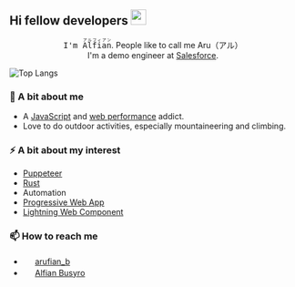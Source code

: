 ## Hi fellow developers <img src="https://user-images.githubusercontent.com/5679180/79618120-0daffb80-80be-11ea-819e-d2b0fa904d07.gif" width="27px">

<p align="center">
  <samp>I'm <ruby><rb>A</rb><rt>ア</rt><rb>l</rb><rt>ル</rt><rb>fi</rb><rt>フィ</rt><rb>a</rb><rt>ア</rt><rb>n</rb><rt>ン</rt></ruby></samp>. People like to call me Aru（アル）<br />
  I'm a demo engineer at <a href="https://github.com/salesforce">Salesforce</a>.
</p>

![Top Langs](https://github-readme-stats.vercel.app/api/top-langs/?username=arufian&hide=html&layout=compact)

### 🌱 A bit about me
- A [JavaScript](https://www.ecma-international.org/ecma-262/) and [web performance](https://web.dev/measure/) addict.
- Love to do outdoor activities, especially mountaineering and climbing.

### ⚡️ A bit about my interest
- [Puppeteer](https://github.com/puppeteer/puppeteer)
- [Rust](https://github.com/rust-lang/rust)
- Automation
- [Progressive Web App](https://web.dev/progressive-web-apps/)
- [Lightning Web Component](https://github.com/salesforce/lwc)

### 📫 How to reach me
- <img src="https://image.flaticon.com/icons/svg/889/889147.svg" width="17px"> [arufian_b](https://twitter.com/arufian_b)
- <img src="https://image.flaticon.com/icons/svg/124/124011.svg" width="17px"> [Alfian Busyro](https://www.linkedin.com/in/alfian-b-43b26b17/)
